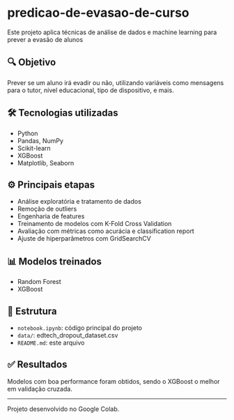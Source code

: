 # predicao-de-evasao-de-curso
Este projeto aplica técnicas de análise de dados e machine learning para prever a evasão de alunos

## 🔍 Objetivo
Prever se um aluno irá evadir ou não, utilizando variáveis como mensagens para o tutor, nível educacional, tipo de dispositivo, e mais.

## 🛠️ Tecnologias utilizadas
- Python
- Pandas, NumPy
- Scikit-learn
- XGBoost
- Matplotlib, Seaborn

## ⚙️ Principais etapas
- Análise exploratória e tratamento de dados
- Remoção de outliers
- Engenharia de features
- Treinamento de modelos com K-Fold Cross Validation
- Avaliação com métricas como acurácia e classification report
- Ajuste de hiperparâmetros com GridSearchCV

## 📊 Modelos treinados
- Random Forest
- XGBoost

## 📁 Estrutura
- `notebook.ipynb`: código principal do projeto
- `data/`: edtech_dropout_dataset.csv
- `README.md`: este arquivo

## ✅ Resultados
Modelos com boa performance foram obtidos, sendo o XGBoost o melhor em validação cruzada.

---

Projeto desenvolvido no Google Colab.
